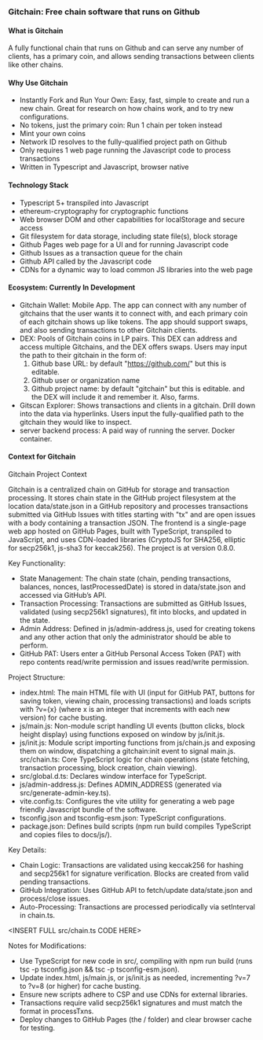 ### Gitchain: Free chain software that runs on Github

#### What is Gitchain

A fully functional chain that runs on Github and can serve any number of clients, has a primary coin, and allows sending transactions between clients like other chains.

#### Why Use Gitchain

- Instantly Fork and Run Your Own: Easy, fast, simple to create and run a new chain. Great for research on how chains work, and to try new configurations.
- No tokens, just the primary coin: Run 1 chain per token instead
- Mint your own coins
- Network ID resolves to the fully-qualified project path on Github
- Only requires 1 web page running the Javascript code to process transactions
- Written in Typescript and Javascript, browser native

#### Technology Stack

- Typescript 5+ transpiled into Javascript
- ethereum-cryptography for cryptographic functions
- Web browser DOM and other capabilities for localStorage and secure access
- Git filesystem for data storage, including state file(s), block storage
- Github Pages web page for a UI and for running Javascript code
- Github Issues as a transaction queue for the chain
- Github API called by the Javascript code
- CDNs for a dynamic way to load common JS libraries into the web page

#### Ecosystem: Currently In Development

- Gitchain Wallet: Mobile App. The app can connect with any number of gitchains that the user wants it to connect with, and each primary coin of each gitchain shows up like tokens. The app should support swaps, and also sending transactions to other Gitchain clients.
- DEX: Pools of Gitchain coins in LP pairs. This DEX can address and access multiple Gitchains, and the DEX offers swaps. Users may input the path to their gitchain in the form of:
  1. Github base URL: by default "https://github.com/" but this is editable.
  2. Github user or organization name
  3. Github project name: by default "gitchain" but this is editable.
  and the DEX will include it and remember it. Also, farms.
- Gitscan Explorer: Shows transactions and clients in a gitchain. Drill down into the data via hyperlinks. Users input the fully-qualified path to the gitchain they would like to inspect.
- server backend process: A paid way of running the server. Docker container.

#### Context for Gitchain

Gitchain Project Context

Gitchain is a centralized chain on GitHub for storage and transaction processing. It stores chain state in the GitHub project filesystem at the location data/state.json in a GitHub repository and processes transactions submitted via GitHub Issues with titles starting with "tx" and are open issues with a body containing a transaction JSON. The frontend is a single-page web app hosted on GitHub Pages, built with TypeScript, transpiled to JavaScript, and uses CDN-loaded libraries (CryptoJS for SHA256, elliptic for secp256k1, js-sha3 for keccak256). The project is at version 0.8.0.

Key Functionality:

- State Management: The chain state (chain, pending transactions, balances, nonces, lastProcessedDate) is stored in data/state.json and accessed via GitHub’s API.
- Transaction Processing: Transactions are submitted as GitHub Issues, validated (using secp256k1 signatures), fit into blocks, and updated in the state.
- Admin Address: Defined in js/admin-address.js, used for creating tokens and any  other action that only the administrator should be able to perform.
- GitHub PAT: Users enter a GitHub Personal Access Token (PAT) with repo contents read/write permission and issues read/write permission.

Project Structure:

- index.html: The main HTML file with UI (input for GitHub PAT, buttons for saving token, viewing chain, processing transactions) and loads scripts with ?v={x} (where x is an integer that increments with each new version) for cache busting.
- js/main.js: Non-module script handling UI events (button clicks, block height display) using functions exposed on window by js/init.js.
- js/init.js: Module script importing functions from js/chain.js and exposing them on window, dispatching a gitchain:init event to signal main.js.
src/chain.ts: Core TypeScript logic for chain operations (state fetching, transaction processing, block creation, chain viewing).
- src/global.d.ts: Declares window interface for TypeScript.
- js/admin-address.js: Defines ADMIN_ADDRESS (generated via src/generate-admin-key.ts).
- vite.config.ts: Configures the vite utility for generating a web page friendly Javascript bundle of the software.
- tsconfig.json and tsconfig-esm.json: TypeScript configurations.
- package.json: Defines build scripts (npm run build compiles TypeScript and copies files to docs/js/).

Key Details:

- Chain Logic: Transactions are validated using keccak256 for hashing and secp256k1 for signature verification. Blocks are created from valid pending transactions.
- GitHub Integration: Uses GitHub API to fetch/update data/state.json and process/close issues.
- Auto-Processing: Transactions are processed periodically via setInterval in chain.ts.

<INSERT FULL src/chain.ts CODE HERE>

Notes for Modifications:

- Use TypeScript for new code in src/, compiling with npm run build (runs tsc -p tsconfig.json && tsc -p tsconfig-esm.json).
- Update index.html, js/main.js, or js/init.js as needed, incrementing ?v=7 to ?v=8 (or higher) for cache busting.
- Ensure new scripts adhere to CSP and use CDNs for external libraries.
- Transactions require valid secp256k1 signatures and must match the format in processTxns.
- Deploy changes to GitHub Pages (the / folder) and clear browser cache for testing.

